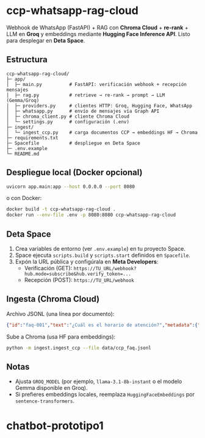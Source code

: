 # ccp-whatsapp-rag-cloud

Webhook de WhatsApp (FastAPI) + RAG con **Chroma Cloud** + **re-rank** + LLM en **Groq** y embeddings mediante **Hugging Face Inference API**. Listo para desplegar en **Deta Space**.

## Estructura
```
ccp-whatsapp-rag-cloud/
├─ app/
│  ├─ main.py          # FastAPI: verificación webhook + recepción mensajes
│  ├─ rag.py           # retrieve → re-rank → prompt → LLM (Gemma/Groq)
│  ├─ providers.py     # clientes HTTP: Groq, Hugging Face, WhatsApp
│  ├─ whatsapp.py      # envío de mensajes vía Graph API
│  ├─ chroma_client.py # cliente Chroma Cloud
│  └─ settings.py      # configuración (.env)
├─ ingest/
│  └─ ingest_ccp.py    # carga documentos CCP → embeddings HF → Chroma
├─ requirements.txt
├─ Spacefile           # despliegue en Deta Space
├─ .env.example
└─ README.md
```

## Despliegue local (Docker opcional)
```bash
uvicorn app.main:app --host 0.0.0.0 --port 8080
```
o con Docker:
```bash
docker build -t ccp-whatsapp-rag-cloud .
docker run --env-file .env -p 8080:8080 ccp-whatsapp-rag-cloud
```

## Deta Space
1. Crea variables de entorno (ver `.env.example`) en tu proyecto Space.
2. Space ejecuta `scripts.build` y `scripts.start` definidos en `Spacefile`.
3. Expón la URL pública y configúrala en **Meta Developers**:
   - Verificación (GET): `https://TU_URL/webhook?hub.mode=subscribe&hub.verify_token=...`
   - Recepción (POST): `https://TU_URL/webhook`

## Ingesta (Chroma Cloud)
Archivo JSONL (una línea por documento):
```json
{"id":"faq-001","text":"¿Cuál es el horario de atención?","metadata":{"source":"web"}}
```
Sube a Chroma (usa HF para embeddings):
```bash
python -m ingest.ingest_ccp --file data/ccp_faq.jsonl
```

## Notas
- Ajusta `GROQ_MODEL` (por ejemplo, `llama-3.1-8b-instant` o el modelo Gemma disponible en Groq).
- Si prefieres embeddings locales, reemplaza `HuggingFaceEmbeddings` por `sentence-transformers`.
# chatbot-prototipo1
